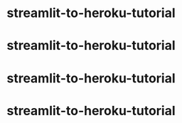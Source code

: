 # streamlit-to-heroku-tutorial
# streamlit-to-heroku-tutorial
# streamlit-to-heroku-tutorial
# streamlit-to-heroku-tutorial
